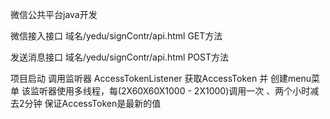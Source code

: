 微信公共平台java开发

微信接入接口    域名/yedu/signContr/api.html GET方法

发送消息接口  域名/yedu/signContr/api.html POST方法

项目启动
	调用监听器 AccessTokenListener 获取AccessToken 并 创建menu菜单
	该监听器使用多线程，每(2X60X60X1000 - 2X1000)调用一次 、两个小时减去2分钟
		保证AccessToken是最新的值